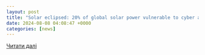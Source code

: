 ```yaml
---
layout: post
title: "Solar eclipsed: 20% of global solar power vulnerable to cyber attack - Cyber Daily"
date: 2024-08-08 04:08:47 +0000
categories: [news]
---
```


[Читати далі](https://www.cyberdaily.au/digital-transformation/10932-solar-eclipsed-20-pc-of-global-solar-power-vulnerable-to-cyber-attack)
